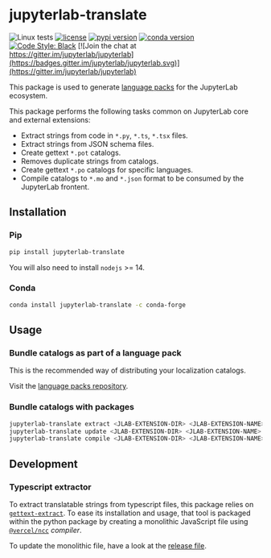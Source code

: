 # jupyterlab-translate

![Linux tests](https://github.com/jupyterlab/jupyterlab-translate/workflows/Run%20tests/badge.svg)
[![license](https://img.shields.io/pypi/l/jupyterlab-translate.svg)](./LICENSE.txt)
[![pypi version](https://img.shields.io/pypi/v/jupyterlab-translate.svg)](https://pypi.org/project/jupyterlab-translate/)
[![conda version](https://img.shields.io/conda/vn/conda-forge/jupyterlab-translate.svg)](https://www.anaconda.org/conda-forge/jupyterlab-translate)
[![Code Style: Black](https://img.shields.io/badge/code%20style-black-000000.svg)](https://github.com/psf/black)
[![Join the chat at https://gitter.im/jupyterlab/jupyterlab](https://badges.gitter.im/jupyterlab/jupyterlab.svg)](https://gitter.im/jupyterlab/jupyterlab)

This package is used to generate [language packs](https://github.com/jupyterlab/language-packs) for the JupyterLab ecosystem.

This package performs the following tasks common on JupyterLab core and external extensions:

* Extract strings from code in `*.py`, `*.ts`, `*.tsx` files.
* Extract strings from JSON schema files.
* Create gettext `*.pot` catalogs.
* Removes duplicate strings from catalogs.
* Create gettext `*.po` catalogs for specific languages.
* Compile catalogs to `*.mo` and `*.json` format to be consumed by the JupyterLab frontent.

## Installation

### Pip

```bash
pip install jupyterlab-translate
```

You will also need to install `nodejs` >= 14.

### Conda

```bash
conda install jupyterlab-translate -c conda-forge
```

## Usage

### Bundle catalogs as part of a language pack

This is the recommended way of distributing your localization catalogs.

Visit the [language packs repository](https://github.com/jupyterlab/language-packs).

### Bundle catalogs with packages

```bash
jupyterlab-translate extract <JLAB-EXTENSION-DIR> <JLAB-EXTENSION-NAME>
jupyterlab-translate update <JLAB-EXTENSION-DIR> <JLAB-EXTENSION-NAME> -l es-ES
jupyterlab-translate compile <JLAB-EXTENSION-DIR> <JLAB-EXTENSION-NAME>
```

## Development

### Typescript extractor

To extract translatable strings from typescript files, this package relies on
[`gettext-extract`](https://github.com/sinedied/gettext-extract). To ease its
installation and usage, that tool is packaged within the python package by
creating a monolithic JavaScript file using [`@vercel/ncc`](https://github.com/vercel/ncc)
_compiler_.

To update the monolithic file, have a look at the [release file](./RELEASE.md).
